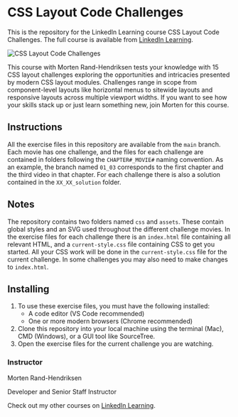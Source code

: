 # CSS Layout Code Challenges
This is the repository for the LinkedIn Learning course CSS Layout Code Challenges. The full course is available from [LinkedIn Learning][lil-course-url].

![CSS Layout Code Challenges][lil-thumbnail-url] 

This course with Morten Rand-Hendriksen tests your knowledge with 15 CSS layout challenges exploring the opportunities and intricacies presented by modern CSS layout modules. Challenges range in scope from component-level layouts like horizontal menus to sitewide layouts and responsive layouts across multiple viewport widths. If you want to see how your skills stack up or just learn something new, join Morten for this course.




## Instructions

All the exercise files in this repository are available from the `main` branch. Each movie has one challenge, and the files for each challenge are contained in folders following the `CHAPTER#_MOVIE#` naming convention. As an example, the branch named `01_03` corresponds to the first chapter and the third video in that chapter. For each challenge there is also a solution contained in the `XX_XX_solution` folder.

## Notes

The repository contains two folders named `css` and `assets`. These contain global styles and an SVG used throughout the different challenge movies. In the exercise files for each challenge there is an `index.html` file containing all relevant HTML, and a `current-style.css` file containing CSS to get you started. All your CSS work will be done in the `current-style.css` file for the current challenge. In some challenges you may also need to make changes to `index.html`.

## Installing

1. To use these exercise files, you must have the following installed:
   - A code editor (VS Code recommended)
   - One or more modern browsers (Chrome recommended)
2. Clone this repository into your local machine using the terminal (Mac), CMD (Windows), or a GUI tool like SourceTree.
3. Open the exercise files for the current challenge you are watching.

### Instructor

Morten Rand-Hendriksen 
                            
Developer and Senior Staff Instructor

                            

Check out my other courses on [LinkedIn Learning](https://www.linkedin.com/learning/instructors/morten-rand-hendriksen).

[lil-course-url]: https://www.linkedin.com/learning/css-layout-code-challenges
[lil-thumbnail-url]: https://cdn.lynda.com/course/3155794/3155794-1644861689695-16x9.jpg
